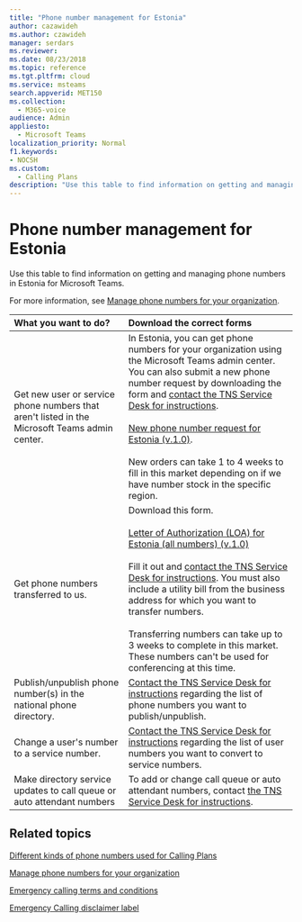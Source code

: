 ```yaml
---
title: "Phone number management for Estonia"
author: cazawideh
ms.author: czawideh
manager: serdars
ms.reviewer:
ms.date: 08/23/2018
ms.topic: reference
ms.tgt.pltfrm: cloud
ms.service: msteams
search.appverid: MET150
ms.collection: 
  - M365-voice
audience: Admin
appliesto: 
  - Microsoft Teams
localization_priority: Normal
f1.keywords:
- NOCSH
ms.custom: 
  - Calling Plans
description: "Use this table to find information on getting and managing phone numbers in Estonia for Microsoft Teams."
---
```


# Phone number management for Estonia

Use this table to find information on getting and managing phone numbers in Estonia for Microsoft Teams.
  
For more information, see [Manage phone numbers for your organization](manage-phone-numbers-for-your-organization.md).
  
|**What you want to do?**|**Download the correct forms**|
|:-----|:-----|
|Get new user or service phone numbers that aren't listed in the Microsoft Teams admin center. |In Estonia, you can get phone numbers for your organization using the Microsoft Teams admin center. You can also submit a new phone number request by downloading the form and [contact the TNS Service Desk for instructions](contact-tns-service-desk.md).<br/><br/> [New phone number request for Estonia (v.1.0)](<https://download.microsoft.com/download/4/2/c/42c560b3-c108-4f99-966f-674f19f7073a/New phone number request for Estonia (v.1.0) (en-us).pdf>). <br/><br/>New orders can take 1 to 4 weeks to fill in this market depending on if we have number stock in the specific region. |
|Get phone numbers transferred to us. | Download this form. <br/><br/>[Letter of Authorization (LOA) for Estonia (all numbers) (v.1.0)](<https://download.microsoft.com/download/0/a/c/0ac70736-9dbd-4cd9-a195-d98ee5c5ae35/Estonia LOA.pdf>)<br/><br/>Fill it out and [contact the TNS Service Desk for instructions](contact-tns-service-desk.md). You must also include a utility bill from the business address for which you want to transfer numbers.<br/><br/>Transferring numbers can take up to 3 weeks to complete in this market. These numbers can't be used for conferencing at this time.|
|Publish/unpublish phone number(s) in the national phone directory.  <br/> |[Contact the TNS Service Desk for instructions](contact-tns-service-desk.md) regarding the list of phone numbers you want to publish/unpublish. <br/> |
|Change a user's number to a service number.  <br/> |[Contact the TNS Service Desk for instructions](contact-tns-service-desk.md) regarding the list of user numbers you want to convert to service numbers. <br/> |
|Make directory service updates to call queue or auto attendant numbers|To add or change call queue or auto attendant numbers, contact [the TNS Service Desk for instructions](contact-tns-service-desk.md). |
   
## Related topics

[Different kinds of phone numbers used for Calling Plans](../different-kinds-of-phone-numbers-used-for-calling-plans.md)

[Manage phone numbers for your organization](manage-phone-numbers-for-your-organization.md)

[Emergency calling terms and conditions](../emergency-calling-terms-and-conditions.md)
  
[Emergency Calling disclaimer label](https://download.microsoft.com/download/a/8/0/a807c43d-2177-4fe0-8732-86b3784ae6e5/emergency-calling-label-(en-us)-(v.1.0).zip)
